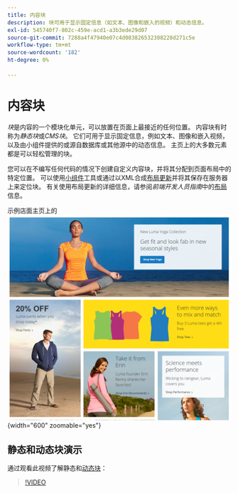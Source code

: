 ```yaml
---
title: 内容块
description: 块可用于显示固定信息（如文本、图像和嵌入的视频）和动态信息。
exl-id: 545740f7-802c-459e-acd1-a3b3ede29d07
source-git-commit: 7288a4f47940e07c4d083826532308228d271c5e
workflow-type: tm+mt
source-wordcount: '182'
ht-degree: 0%

---
```


# 内容块

_块_&#x200B;是内容的一个模块化单元，可以放置在页面上最接近的任何位置。 内容块有时称为&#x200B;_静态块_&#x200B;或&#x200B;_CMS块_。 它们可用于显示固定信息，例如文本、图像和嵌入视频，以及由小组件提供的或源自数据库或其他源中的动态信息。 主页上的大多数元素都是可以轻松管理的块。

您可以在不编写任何代码的情况下创建自定义内容块，并将其分配到页面布局中的特定位置。 可以使用[小组件](widget-static-block.md)工具或通过以XML合成[布局更新](layout-updates.md)并将其保存在服务器上来定位块。 有关使用布局更新的详细信息，请参阅&#x200B;_前端开发人员指南_&#x200B;中的[布局][1]信息。

示例店面主页上的![块](./assets/storefront-blocks-home-page.png){width="600" zoomable="yes"}

## 静态和动态块演示

通过观看此视频了解静态和[动态块](dynamic-blocks.md)：

>[!VIDEO](https://video.tv.adobe.com/v/343783?quality=12&learn=on)

[1]: https://developer.adobe.com/commerce/frontend-core/guide/layouts/
